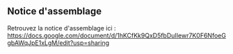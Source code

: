 ## Notice d'assemblage ##
Retrouvez la notice d'assemblage ici :
https://docs.google.com/document/d/1hKCfKk9QxD5fbDuIIewr7K0F6NfoeGgbAWqJpE1xLgM/edit?usp=sharing
